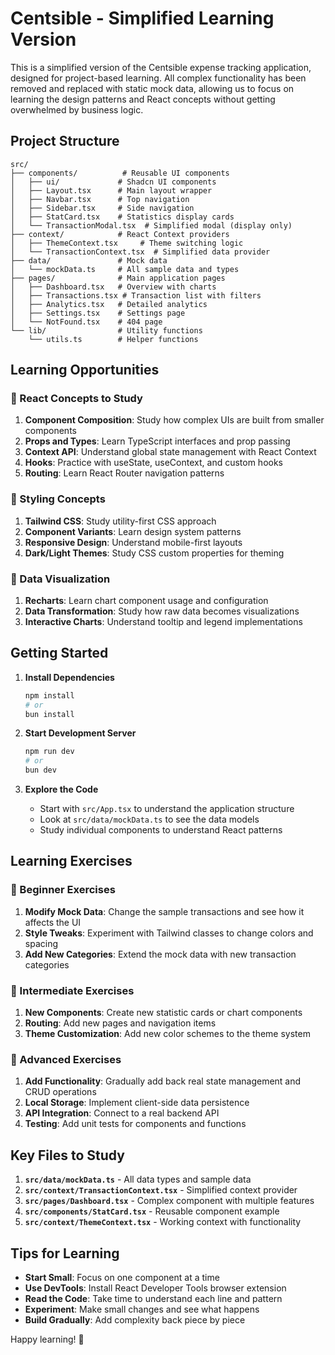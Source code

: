 # Centsible - Simplified Learning Version

This is a simplified version of the Centsible expense tracking application, designed for project-based learning. All complex functionality has been removed and replaced with static mock data, allowing us to focus on learning the design patterns and React concepts without getting overwhelmed by business logic.


## Project Structure

```
src/
├── components/          # Reusable UI components
│   ├── ui/             # Shadcn UI components
│   ├── Layout.tsx      # Main layout wrapper
│   ├── Navbar.tsx      # Top navigation
│   ├── Sidebar.tsx     # Side navigation
│   ├── StatCard.tsx    # Statistics display cards
│   └── TransactionModal.tsx  # Simplified modal (display only)
├── context/            # React Context providers
│   ├── ThemeContext.tsx     # Theme switching logic
│   └── TransactionContext.tsx  # Simplified data provider
├── data/               # Mock data
│   └── mockData.ts     # All sample data and types
├── pages/              # Main application pages
│   ├── Dashboard.tsx   # Overview with charts
│   ├── Transactions.tsx # Transaction list with filters
│   ├── Analytics.tsx   # Detailed analytics
│   ├── Settings.tsx    # Settings page
│   └── NotFound.tsx    # 404 page
└── lib/                # Utility functions
    └── utils.ts        # Helper functions
```

## Learning Opportunities

### 🎯 React Concepts to Study
1. **Component Composition**: Study how complex UIs are built from smaller components
2. **Props and Types**: Learn TypeScript interfaces and prop passing
3. **Context API**: Understand global state management with React Context
4. **Hooks**: Practice with useState, useContext, and custom hooks
5. **Routing**: Learn React Router navigation patterns

### 🎯 Styling Concepts
1. **Tailwind CSS**: Study utility-first CSS approach
2. **Component Variants**: Learn design system patterns
3. **Responsive Design**: Understand mobile-first layouts
4. **Dark/Light Themes**: Study CSS custom properties for theming

### 🎯 Data Visualization
1. **Recharts**: Learn chart component usage and configuration
2. **Data Transformation**: Study how raw data becomes visualizations
3. **Interactive Charts**: Understand tooltip and legend implementations

## Getting Started

1. **Install Dependencies**
   ```bash
   npm install
   # or
   bun install
   ```

2. **Start Development Server**
   ```bash
   npm run dev
   # or
   bun dev
   ```

3. **Explore the Code**
   - Start with `src/App.tsx` to understand the application structure
   - Look at `src/data/mockData.ts` to see the data models
   - Study individual components to understand React patterns

## Learning Exercises

### 🔧 Beginner Exercises
1. **Modify Mock Data**: Change the sample transactions and see how it affects the UI
2. **Style Tweaks**: Experiment with Tailwind classes to change colors and spacing
3. **Add New Categories**: Extend the mock data with new transaction categories

### 🔧 Intermediate Exercises
1. **New Components**: Create new statistic cards or chart components
2. **Routing**: Add new pages and navigation items
3. **Theme Customization**: Add new color schemes to the theme system

### 🔧 Advanced Exercises
1. **Add Functionality**: Gradually add back real state management and CRUD operations
2. **Local Storage**: Implement client-side data persistence
3. **API Integration**: Connect to a real backend API
4. **Testing**: Add unit tests for components and functions

## Key Files to Study

1. **`src/data/mockData.ts`** - All data types and sample data
2. **`src/context/TransactionContext.tsx`** - Simplified context provider
3. **`src/pages/Dashboard.tsx`** - Complex component with multiple features
4. **`src/components/StatCard.tsx`** - Reusable component example
5. **`src/context/ThemeContext.tsx`** - Working context with functionality

## Tips for Learning

- **Start Small**: Focus on one component at a time
- **Use DevTools**: Install React Developer Tools browser extension
- **Read the Code**: Take time to understand each line and pattern
- **Experiment**: Make small changes and see what happens
- **Build Gradually**: Add complexity back piece by piece

Happy learning! 🚀